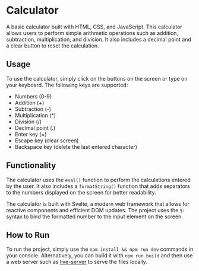 # Calculator

A basic calculator built with HTML, CSS, and JavaScript. This calculator allows users to perform simple arithmetic operations such as addition, subtraction, multiplication, and division. It also includes a decimal point and a clear button to reset the calculation.

## Usage

To use the calculator, simply click on the buttons on the screen or type on your keyboard. The following keys are supported:

- Numbers (0-9)
- Addition (+)
- Subtraction (-)
- Multiplication (*)
- Division (/)
- Decimal point (.)
- Enter key (=)
- Escape key (clear screen)
- Backspace key (delete the last entered character)

## Functionality

The calculator uses the `eval()` function to perform the calculations entered by the user. It also includes a `formatString()` function that adds separators to the numbers displayed on the screen for better readability.

The calculator is built with Svelte, a modern web framework that allows for reactive components and efficient DOM updates. The project uses the `$:` syntax to bind the formatted number to the input element on the screen.

## How to Run

To run the project, simply use the `npm install && npm run dev` commands in your console. Alternatively, you can build it with `npm run build` and then use a web server such as [live-server](https://www.npmjs.com/package/live-server) to serve the files locally.